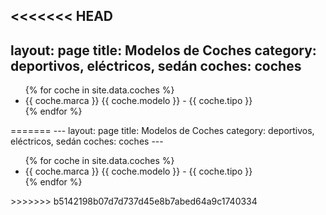<<<<<<< HEAD
---
layout: page
title: Modelos de Coches
category: deportivos, eléctricos, sedán
coches: coches
---

<ul>
  {% for coche in site.data.coches %}
    <li>
      {{ coche.marca }} {{ coche.modelo }} - {{ coche.tipo }}
    </li>
  {% endfor %}
</ul>
=======
---
layout: page
title: Modelos de Coches
category: deportivos, eléctricos, sedán
coches: coches
---

<ul>
  {% for coche in site.data.coches %}
    <li>
      {{ coche.marca }} {{ coche.modelo }} - {{ coche.tipo }}
    </li>
  {% endfor %}
</ul>
>>>>>>> b5142198b07d7d737d45e8b7abed64a9c1740334
